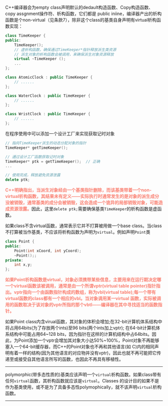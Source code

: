 C++编译器会为empty class声明默认的dedault构造函数、Copy构造函数、copy assgnment操作符、析构函数，它们都是 public iniine，编译器产出的析构函数是个non-virtual（见条款7），除非这个class的基类自身声明有virtual析构函数实现：
```C++
class TimeKeeper {
public:
    TimeKeeper();
    // 虚析构函数，确保通过TimeKeeper*指针释放派生类资源
    // 派生对象的析构函数会被调用，来确保派生对象资源释放
    virtual ~TimeKeeper ();
    ...
};

class AtomicClock : public TimeKeeper {
    // ......
};

class WaterClock : public TimeKeeper {
    // ......
};

class WristClock : public TimeKeeper {
    // ......
};
```

在程序使用中可以添加一个设计工厂来实现获取记时对象
```C++
// 指向TimeKeeper派生的动态分配对象的指针
TimeKeeper* getTimeKeeper();
```

```C++
// 通过设计工厂函数获取记时对象
TimeKeeper* ptk = getTimeKeeper();  // 正确
...

// 使用完成，释放避免资源泄露
delete ptk;
```

<b><font color=FA8072>C++明确指出，当派生对象经由一个基类指针删除，而该基类带着一个non-virtual析构函数，其结果未有定义——实际执行时通常发生的是对象的派生成分没被销毁，通常基类的成分会被销毁，这会造成一个诡异的局部销毁对象，可能造成资源泄露。</font></b>因此，这里`delete ptk;`需要确保基类`TimeKeeper`的析构函数是虚函数。

如果class不含virtual函数，通常表示它并不打算被用做一个base class。当class不打算被当作基类，不应该将析构函数为声明为`virtual`。例如声明`Point`类
```C++
class Point {
public:
    Point(int xCoord, int yCoord);
    ~Point();;
private:
    int x,y;
};
```

<b><font color=FA8072>如果Point析构函数是virtual，对象必须携带某些信息，主要用来在运行期决定哪一个virtual函数该被调用，通常是由一个所谓vptr(virtual table pointer)指针指出。vptr指向一个由函数指针构成的数组，称为vbl(virtual table);每一个带有virtual函数的class都有一个相应的vbl。当对象调用某一virtual 函数，实际被调用的函数取决于该对象的vptr所指的那个vbtl——编译器在其中寻找适当的函数指针。</font></b>

如果Point class内含virual函数，其对象的体积会增加;在32-bit计算机体系结构中将占用64bits(为了存放两个ints)至96 bits(两个ints加上vptr); 在64-bit计算机体系结构中可能占用64~128 bits，因为指针在这样的计算机结构中占64bits。因此，为Point添加一个vptr会增加其对象大小达50%~100%，Point对象不再能够塞入一个64-bit缓存器，而C++的Point对象也不再和其他语言(如 C)内的相同声明有着一样的结构(因为其他语言的对应物并没有vptr)，因此也就不再可能把它传递至或接受自其他语言所写的函数，也因此不再具有移植性。

---

polymorphic(带多态性质的)基类应该声明一个`virtual`析构函数。如果class带有任何`virtual`函数，其析构函数就应该是`virtual`。Classes 的设计目的如果不是作为基类使用，或不是为了具备多态性polymophically，就不该声明`virtual`析构函数。

---
